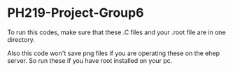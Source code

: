 # PH219-Project-Group6

To run this codes, make sure that these .C files and your .root file are in one directory.

Also this code won't save png files if you are operating these on the ehep server. So run these if you have root installed on your pc.
